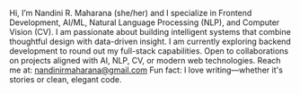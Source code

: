 Hi, I’m Nandini R. Maharana (she/her) and I specialize in Frontend Development, AI/ML, Natural Language Processing (NLP), and Computer Vision (CV). I am passionate about building intelligent systems that combine thoughtful design with data-driven insight. I am currently exploring backend development to round out my full-stack capabilities. Open to collaborations on projects aligned with AI, NLP, CV, or modern web technologies.
Reach me at: nandinirmaharana@gmail.com
Fun fact: I love writing—whether it's stories or clean, elegant code.
<!---
nandini-r-m/nandini-r-m is a ✨ special ✨ repository because its `README.md` (this file) appears on your GitHub profile.
You can click the Preview link to take a look at your changes.
--->
